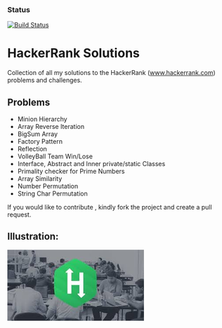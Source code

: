 ### Status
[![Build Status](https://travis-ci.org/RowlandOti/HackerRankSolutions.svg?branch=master)](https://travis-ci.org/RowlandOti/HackerRankSolutions)

# HackerRank Solutions
Collection of all my solutions to the HackerRank (www.hackerrank.com) problems and challenges.

## Problems
- Minion Hierarchy 
- Array Reverse Iteration
- BigSum Array
- Factory Pattern
- Reflection
- VolleyBall Team Win/Lose
- Interface, Abstract  and Inner private/static Classes
- Primality checker for Prime Numbers
- Array Similarity
- Number Permutation
- String Char Permutation


If you would like to contribute , kindly fork the project and create a pull request. 

## Illustration: 

![Alt text](https://github.com/RowlandOti/HackerRankSolutions/blob/master/art/art.jpg?raw=true "HackerRankSolutions Illustration")

